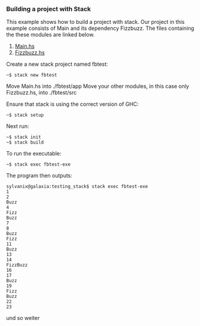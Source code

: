 ### Building a project with Stack

This example shows how to build a project with stack. Our project in this example consists of Main and its dependency Fizzbuzz. The files containing the these modules are linked below.

1. [Main.hs](Main.hs)
2. [Fizzbuzz.hs](Fizzbuzz.hs)  

Create a new stack project named fbtest:  

```
~$ stack new fbtest
```


Move Main.hs into ./fbtest/app
Move your other modules, in this case only Fizzbuzz.hs, into ./fbtest/src

Ensure that stack is using the correct version of GHC:

```
~$ stack setup
```


Next run:

```
~$ stack init
~$ stack build
```


To run the executable:

```
~$ stack exec fbtest-exe
```


The program then outputs:

```
sylvanix@galaxia:testing_stack$ stack exec fbtest-exe
1
2
Buzz
4
Fizz
Buzz
7
8
Buzz
Fizz
11
Buzz
13
14
FizzBuzz
16
17
Buzz
19
Fizz
Buzz
22
23
```

und so weiter

